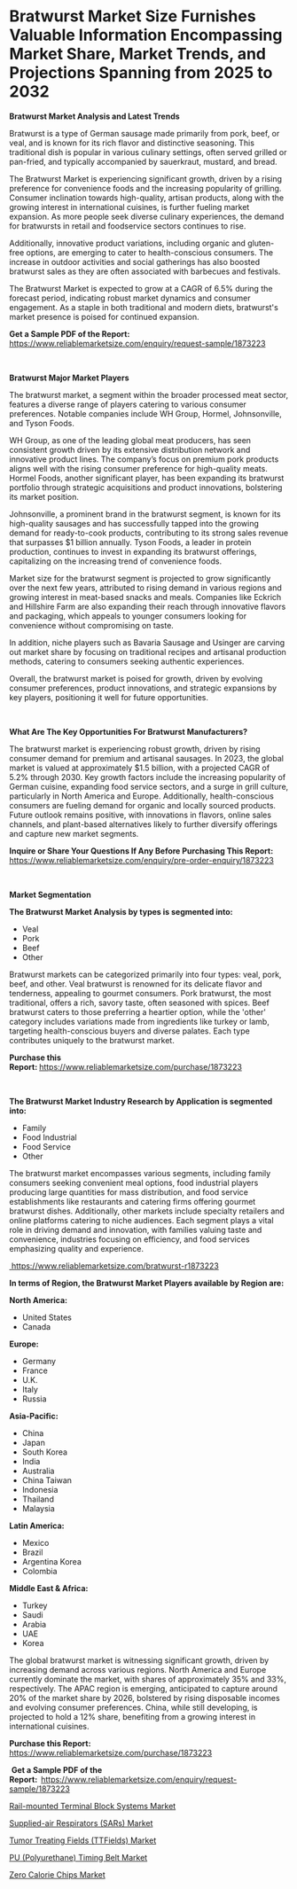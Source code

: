 <p><h1>Bratwurst Market Size Furnishes Valuable Information Encompassing Market Share, Market Trends, and Projections Spanning from 2025 to 2032</h1></p><p><strong>Bratwurst Market Analysis and Latest Trends</strong></p>
<p><p>Bratwurst is a type of German sausage made primarily from pork, beef, or veal, and is known for its rich flavor and distinctive seasoning. This traditional dish is popular in various culinary settings, often served grilled or pan-fried, and typically accompanied by sauerkraut, mustard, and bread.</p><p>The Bratwurst Market is experiencing significant growth, driven by a rising preference for convenience foods and the increasing popularity of grilling. Consumer inclination towards high-quality, artisan products, along with the growing interest in international cuisines, is further fueling market expansion. As more people seek diverse culinary experiences, the demand for bratwursts in retail and foodservice sectors continues to rise.</p><p>Additionally, innovative product variations, including organic and gluten-free options, are emerging to cater to health-conscious consumers. The increase in outdoor activities and social gatherings has also boosted bratwurst sales as they are often associated with barbecues and festivals.</p><p>The Bratwurst Market is expected to grow at a CAGR of 6.5% during the forecast period, indicating robust market dynamics and consumer engagement. As a staple in both traditional and modern diets, bratwurst's market presence is poised for continued expansion.</p></p>
<p><strong>Get a Sample PDF of the Report:&nbsp;</strong> <a href="https://www.reliablemarketsize.com/enquiry/request-sample/1873223?utm_campaign=3117&utm_medium=2&utm_source=Github&utm_content=ia&utm_term=07042025&utm_id=bratwurst">https://www.reliablemarketsize.com/enquiry/request-sample/1873223</a></p>
<p>&nbsp;</p>
<p><strong>Bratwurst Major Market Players</strong></p>
<p><p>The bratwurst market, a segment within the broader processed meat sector, features a diverse range of players catering to various consumer preferences. Notable companies include WH Group, Hormel, Johnsonville, and Tyson Foods.</p><p>WH Group, as one of the leading global meat producers, has seen consistent growth driven by its extensive distribution network and innovative product lines. The company’s focus on premium pork products aligns well with the rising consumer preference for high-quality meats. Hormel Foods, another significant player, has been expanding its bratwurst portfolio through strategic acquisitions and product innovations, bolstering its market position.</p><p>Johnsonville, a prominent brand in the bratwurst segment, is known for its high-quality sausages and has successfully tapped into the growing demand for ready-to-cook products, contributing to its strong sales revenue that surpasses $1 billion annually. Tyson Foods, a leader in protein production, continues to invest in expanding its bratwurst offerings, capitalizing on the increasing trend of convenience foods.</p><p>Market size for the bratwurst segment is projected to grow significantly over the next few years, attributed to rising demand in various regions and growing interest in meat-based snacks and meals. Companies like Eckrich and Hillshire Farm are also expanding their reach through innovative flavors and packaging, which appeals to younger consumers looking for convenience without compromising on taste.</p><p>In addition, niche players such as Bavaria Sausage and Usinger are carving out market share by focusing on traditional recipes and artisanal production methods, catering to consumers seeking authentic experiences.</p><p>Overall, the bratwurst market is poised for growth, driven by evolving consumer preferences, product innovations, and strategic expansions by key players, positioning it well for future opportunities.</p></p>
<p>&nbsp;</p>
<p><strong>What Are The Key Opportunities For Bratwurst Manufacturers?</strong></p>
<p><p>The bratwurst market is experiencing robust growth, driven by rising consumer demand for premium and artisanal sausages. In 2023, the global market is valued at approximately $1.5 billion, with a projected CAGR of 5.2% through 2030. Key growth factors include the increasing popularity of German cuisine, expanding food service sectors, and a surge in grill culture, particularly in North America and Europe. Additionally, health-conscious consumers are fueling demand for organic and locally sourced products. Future outlook remains positive, with innovations in flavors, online sales channels, and plant-based alternatives likely to further diversify offerings and capture new market segments.</p></p>
<p><strong>Inquire or Share Your Questions If Any Before Purchasing This Report:</strong> <a href="https://www.reliablemarketsize.com/enquiry/pre-order-enquiry/1873223?utm_campaign=3117&utm_medium=2&utm_source=Github&utm_content=ia&utm_term=07042025&utm_id=bratwurst">https://www.reliablemarketsize.com/enquiry/pre-order-enquiry/1873223</a></p>
<p>&nbsp;</p>
<p><strong>Market Segmentation</strong></p>
<p><strong>The Bratwurst Market Analysis by types is segmented into:</strong></p>
<p><ul><li>Veal</li><li>Pork</li><li>Beef</li><li>Other</li></ul></p>
<p><p>Bratwurst markets can be categorized primarily into four types: veal, pork, beef, and other. Veal bratwurst is renowned for its delicate flavor and tenderness, appealing to gourmet consumers. Pork bratwurst, the most traditional, offers a rich, savory taste, often seasoned with spices. Beef bratwurst caters to those preferring a heartier option, while the 'other' category includes variations made from ingredients like turkey or lamb, targeting health-conscious buyers and diverse palates. Each type contributes uniquely to the bratwurst market.</p></p>
<p><strong>Purchase this Report:&nbsp;</strong><a href="https://www.reliablemarketsize.com/purchase/1873223?utm_campaign=3117&utm_medium=2&utm_source=Github&utm_content=ia&utm_term=07042025&utm_id=bratwurst">https://www.reliablemarketsize.com/purchase/1873223</a></p>
<p>&nbsp;</p>
<p><strong>The Bratwurst Market Industry Research by Application is segmented into:</strong></p>
<p><ul><li>Family</li><li>Food Industrial</li><li>Food Service</li><li>Other</li></ul></p>
<p><p>The bratwurst market encompasses various segments, including family consumers seeking convenient meal options, food industrial players producing large quantities for mass distribution, and food service establishments like restaurants and catering firms offering gourmet bratwurst dishes. Additionally, other markets include specialty retailers and online platforms catering to niche audiences. Each segment plays a vital role in driving demand and innovation, with families valuing taste and convenience, industries focusing on efficiency, and food services emphasizing quality and experience.</p></p>
<p><a href="https://www.reliablemarketsize.com/bratwurst-r1873223?utm_campaign=3117&utm_medium=2&utm_source=Github&utm_content=ia&utm_term=07042025&utm_id=bratwurst">&nbsp;https://www.reliablemarketsize.com/bratwurst-r1873223</a></p>
<p><strong>In terms of Region, the Bratwurst Market Players available by Region are:</strong></p>
<p>
    <p> <strong> North America: </strong>
        <ul>
            <li>United States</li>
            <li>Canada</li>
        </ul>
        </p> 
    <p> <strong> Europe: </strong>
        <ul>
            <li>Germany</li>
            <li>France</li>
            <li>U.K.</li>
            <li>Italy</li>
            <li>Russia</li>
        </ul>
        </p> 
    <p> <strong> Asia-Pacific: </strong>
        <ul>
            <li>China</li>
            <li>Japan</li>
            <li>South Korea</li>
            <li>India</li>
            <li>Australia</li>
            <li>China Taiwan</li>
            <li>Indonesia</li>
            <li>Thailand</li>
            <li>Malaysia</li>
        </ul>
        </p> 
    <p> <strong> Latin America: </strong>
        <ul>
            <li>Mexico</li>
            <li>Brazil</li>
            <li>Argentina Korea</li>
            <li>Colombia</li>
        </ul>
        </p> 
    <p> <strong> Middle East & Africa: </strong>
        <ul>
            <li>Turkey</li>
            <li>Saudi</li>
            <li>Arabia</li>
            <li>UAE</li>
            <li>Korea</li>
        </ul>
    </p>
    </p>
<p><p>The global bratwurst market is witnessing significant growth, driven by increasing demand across various regions. North America and Europe currently dominate the market, with shares of approximately 35% and 33%, respectively. The APAC region is emerging, anticipated to capture around 20% of the market share by 2026, bolstered by rising disposable incomes and evolving consumer preferences. China, while still developing, is projected to hold a 12% share, benefiting from a growing interest in international cuisines.</p></p>
<p><strong>Purchase this Report: </strong><a href="https://www.reliablemarketsize.com/purchase/1873223?utm_campaign=3117&utm_medium=2&utm_source=Github&utm_content=ia&utm_term=07042025&utm_id=bratwurst">https://www.reliablemarketsize.com/purchase/1873223</a></p>
<p>&nbsp;<strong>Get a Sample PDF of the Report:&nbsp;&nbsp;</strong><a href="https://www.reliablemarketsize.com/enquiry/request-sample/1873223?utm_campaign=3117&utm_medium=2&utm_source=Github&utm_content=ia&utm_term=07042025&utm_id=bratwurst">https://www.reliablemarketsize.com/enquiry/request-sample/1873223</a></p>
<p><strong></strong></p>
<p><p><a href="https://www.linkedin.com/pulse/resilient-growth-expected-global-rail-mounted-terminal-block-hnmge?utm_campaign=3117&utm_medium=2&utm_source=Github&utm_content=ia&utm_term=07042025&utm_id=bratwurst">Rail-mounted Terminal Block Systems Market</a></p><p><a href="https://www.linkedin.com/pulse/supplied-air-respirators-sars-market-pulse-51-expansion-olswe?utm_campaign=3117&utm_medium=2&utm_source=Github&utm_content=ia&utm_term=07042025&utm_id=bratwurst">Supplied-air Respirators (SARs) Market</a></p><p><a href="https://www.linkedin.com/pulse/tumor-treating-fields-ttfields-market-size-demand-supply-ljpic?utm_campaign=3117&utm_medium=2&utm_source=Github&utm_content=ia&utm_term=07042025&utm_id=bratwurst">Tumor Treating Fields (TTFields) Market</a></p><p><a href="https://www.linkedin.com/pulse/pu-polyurethane-timing-belt-market-insights-revenue-forecast-rkeje?utm_campaign=3117&utm_medium=2&utm_source=Github&utm_content=ia&utm_term=07042025&utm_id=bratwurst">PU (Polyurethane) Timing Belt Market</a></p><p><a href="https://github.com/ancsyanagha/Market-Research-Report-List-1/blob/main/zero-calorie-chips-market.md?utm_campaign=3117&utm_medium=2&utm_source=Github&utm_content=ia&utm_term=07042025&utm_id=bratwurst">Zero Calorie Chips Market</a></p></p>